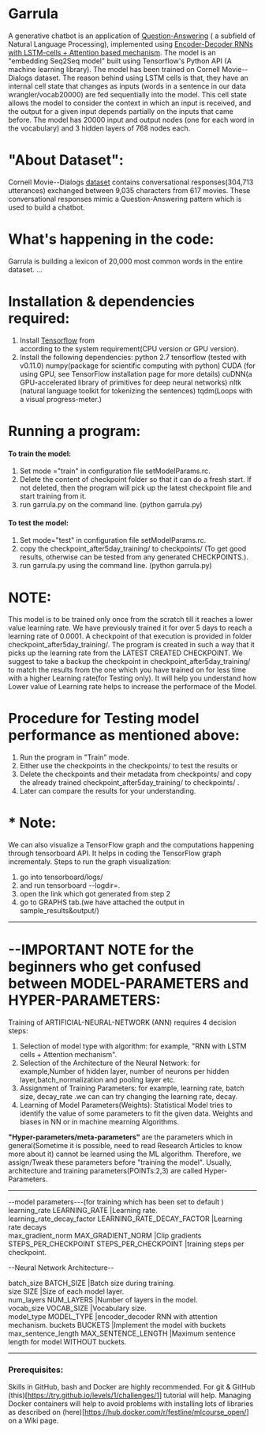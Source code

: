 # Garrula
A generative chatbot is an application of [Question-Answering](https://web.stanford.edu/~jurafsky/slp3/28.pdf) ( a subfield of Natural Language Processing), implemented using [Encoder-Decoder RNNs with LSTM-cells + Attention based mechanism](https://arxiv.org/pdf/1508.04025.pdf). The model is an "embedding Seq2Seq model" built using Tensorflow's Python API (A machine learning library). The model has been trained on Cornell Movie--Dialogs dataset. The reason behind using LSTM cells is that, they have an internal cell state that changes as inputs (words in a sentence in our data wrangler/vocab20000) are fed sequentially into the model. This cell state allows the model to consider the context in which an input is received, and the output for a given input depends partially on the inputs that came before. The model has 20000 input and output nodes (one for each word in the vocabulary) and 3 hidden layers of 768 nodes each.

# "About Dataset":
Cornell Movie--Dialogs [dataset](https://www.cs.cornell.edu/~cristian/Cornell_Movie-Dialogs_Corpus.html) contains conversational responses(304,713 utterances) exchanged between 9,035 characters from 617 movies. These conversational responses mimic a Question-Answering pattern which is used to build a chatbot.

# What's happening in the code:
Garrula is building a lexicon of 20,000 most common words in the entire dataset.
...

# Installation & dependencies required:
1.  Install [Tensorflow](https://www.tensorflow.org/versions/r0.12/get_started/os_setup.html) from  
    according to the system requirement(CPU version or GPU version).
2.  Install the following dependencies:
    python 2.7
    tensorflow (tested with v0.11.0)
    numpy(package for scientific computing with python)
    CUDA (for using GPU, see TensorFlow installation page for more details)
    cuDNN(a GPU-accelerated library of primitives for deep neural networks)
    nltk (natural language toolkit for tokenizing the sentences)
    tqdm(Loops with a visual progress-meter.)

# Running a program:

#### To train the model:
1. Set mode ="train" in configuration file setModelParams.rc.
2. Delete the content of checkpoint folder so that it can do a fresh start. If not deleted, then the program will pick up the latest checkpoint file and start training from it.
3. run garrula.py on the command line. (python garrula.py)

#### To test the model:
1. Set mode="test" in configuration file setModelParams.rc.
2. copy the checkpoint_after5day_training/ to checkpoints/ (To get good results, otherwise can be tested from any generated CHECKPOINTS.). 
3. run garrula.py using the command line. (python garrula.py)


# NOTE:
This model is to be trained only once from the scratch till it reaches a lower value learning rate. We have previously trained it for over 5 days to reach a learning rate of 0.0001. A checkpoint of that execution is provided in folder checkpoint_after5day_training/. The program is created in such a way that it picks up the learning rate from the LATEST CREATED CHECKPOINT. We suggest to take a backup the checkpoint in checkpoint_after5day_training/ to match the results from the one which you have trained on for less time with a higher Learning rate(for Testing only). It will help you understand how Lower value of Learning rate helps to increase the performace of the Model.

# Procedure for Testing model performance as mentioned above:
1. Run the program in "Train" mode.
2. Either use the checkpoints in the checkpoints/ to test the results or 
3. Delete the checkpoints and their metadata from checkpoints/ and copy the already trained checkpoint_after5day_training/ to checkpoints/ .
4. Later can compare the results for your understanding.

# * Note:
We can also visualize a TensorFlow graph and the computations happening through tensorboard API. It helps in coding the TensorFlow graph incrementaly. 
Steps to run the graph visualization:
1. go into tensorboard/logs/
2. and run tensorboard --logdir=.
3. open the link which got generated from step 2
4. go to GRAPHS tab.(we have attached the output in sample_results&output/)
******************************************************************************************************

# --IMPORTANT NOTE for the beginners who get confused between MODEL-PARAMETERS and HYPER-PARAMETERS:
Training of ARTIFICIAL-NEURAL-NETWORK (ANN) requires 4 decision steps:
1. Selection of model type with algorithm:
   for example, "RNN with LSTM cells + Attention mechanism".
2. Selection of the Architecture of the Neural Network:
   for example,Number of hidden layer, number of neurons per hidden layer,batch_normalization and pooling layer etc.
3. Assignment of Training Parameters:
   for example, learning rate, batch size, decay_rate .we can can try changing the learning rate, decay.
4. Learning of Model Parameters(Weights): 
   Statistical Model tries to identify the value of some parameters to fit the given data. Weights and biases in NN or in 
   machine mearning Algorithms.

**"Hyper-parameters/meta-parameters"** are the parameters which in general(Sometime it is possible, need to read Research Articles to know more about it) cannot be learned using the ML algorithm.
Therefore, we assign/Tweak these parameters before "training the model". 
Usually, architecture and training parameters(POINTs:2,3) are called Hyper-Parameters.
*************************************************************************************************************
--model parameters---(for training which has been set to default )
learning_rate LEARNING_RATE                           			        |Learning rate.                         	
learning_rate_decay_factor LEARNING_RATE_DECAY_FACTOR 		        	|Learning rate decays    	    
max_gradient_norm MAX_GRADIENT_NORM                   	        		|Clip gradients          	    
STEPS_PER_CHECKPOINT STEPS_PER_CHECKPOINT      		 		            |training steps per checkpoint.	

--Neural Network Architecture--

batch_size BATCH_SIZE           		                                |Batch size during training.     
size SIZE                                          		                |Size of each model layer.              
num_layers NUM_LAYERS                                                   |Number of layers in the model.         
vocab_size VOCAB_SIZE                                                   |Vocabulary size.                       
model_type MODEL_TYPE        				                            |encoder_decoder RNN with attention mechanism.
buckets BUCKETS                                      		           	|Implement the model with buckets                    max_sentence_length  MAX_SENTENCE_LENGTH  	  		                	 |Maximum sentence length for model WITHOUT buckets.
************************************************************************************************************************

### Prerequisites:
Skills in GitHub, bash and Docker are highly recommended. For git & GitHub (this)[https://try.github.io/levels/1/challenges/1] tutorial will help. Managing Docker containers will help to avoid problems with installing lots of libraries as described on (here)[https://hub.docker.com/r/festline/mlcourse_open/] on a Wiki page.
